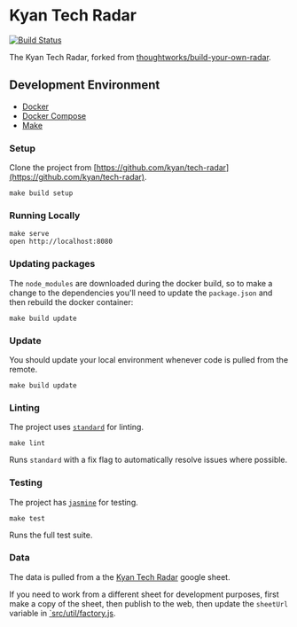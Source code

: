 
# Kyan Tech Radar

[![Build Status](https://travis-ci.com/kyan/tech-radar.svg?branch=main)](https://travis-ci.com/kyan/tech-radar)

The Kyan Tech Radar, forked from [thoughtworks/build-your-own-radar](https://github.com/thoughtworks/build-your-own-radar).

## Development Environment

- [Docker](https://docs.docker.com/install/)
- [Docker Compose](https://docs.docker.com/compose/install/)
- [Make](http://osxdaily.com/2014/02/12/install-command-line-tools-mac-os-x/)

### Setup

Clone the project from [https://github.com/kyan/tech-radar](https://github.com/kyan/tech-radar).

    make build setup

### Running Locally

    make serve
    open http://localhost:8080

### Updating packages

The `node_modules` are downloaded during the docker build, so to make a change to the dependencies you'll need to update the `package.json` and then rebuild the docker container:

    make build update

### Update

You should update your local environment whenever code is pulled from the remote.

    make build update

### Linting

The project uses [`standard`](https://standardjs.com/) for linting.

    make lint

Runs `standard` with a fix flag to automatically resolve issues where possible.

### Testing

The project has [`jasmine`](https://jasmine.github.io/) for testing.

    make test

Runs the full test suite.

### Data

The data is pulled from a the [Kyan Tech Radar](https://docs.google.com/spreadsheets/d/1zlxGZkmyFkxjH71HwsbRZ4WCrGCia2uj5W3orc8ewyg) google sheet.

If you need to work from a different sheet for development purposes, first make a copy of the sheet, then publish to the web, then update the `sheetUrl` variable in [`src/util/factory.js](./src/util/factory.js).
